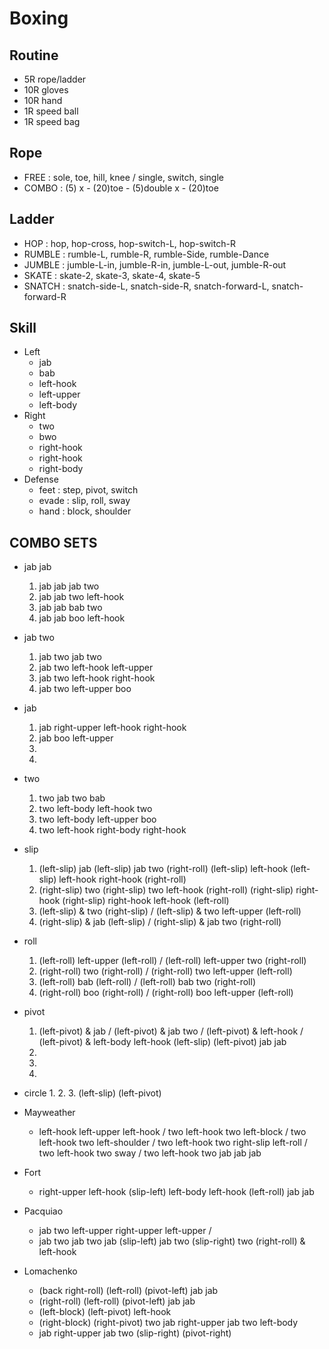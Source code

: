 # Boxing

## Routine
* 5R rope/ladder
* 10R gloves
* 10R hand
* 1R speed ball
* 1R speed bag

## Rope
* FREE    : sole, toe, hill, knee / single, switch, single
* COMBO   : (5) x - (20)toe  - (5)double x - (20)toe

## Ladder
* HOP     : hop, hop-cross, hop-switch-L, hop-switch-R
* RUMBLE  : rumble-L, rumble-R, rumble-Side, rumble-Dance
* JUMBLE  : jumble-L-in, jumble-R-in, jumble-L-out, jumble-R-out
* SKATE   : skate-2, skate-3, skate-4, skate-5
* SNATCH  : snatch-side-L, snatch-side-R, snatch-forward-L, snatch-forward-R

## Skill
* Left
  * jab
  * bab
  * left-hook
  * left-upper
  * left-body
* Right
  * two
  * bwo
  * right-hook
  * right-hook
  * right-body
* Defense
  * feet  : step, pivot,	switch
  * evade : slip, roll, sway
  * hand  : block, shoulder

## COMBO SETS
* jab jab
  1.	jab jab jab two
  2.	jab jab two left-hook
  3.	jab jab bab two
  4.	jab jab boo left-hook

* jab two
  1.	jab two jab two
  2.	jab two left-hook left-upper
  3.	jab two left-hook right-hook
  4.	jab two left-upper boo

* jab
  1. jab right-upper left-hook right-hook
  2. jab boo left-upper
  3.
  4.

* two
  1.	two jab two bab
  2.	two left-body left-hook two
  3.	two left-body left-upper boo
  4.	two left-hook right-body right-hook

* slip
  1.	(left-slip) jab (left-slip) jab two (right-roll)
  (left-slip) left-hook (left-slip) left-hook right-hook (right-roll)
  2.	(right-slip) two (right-slip) two left-hook (right-roll)
  (right-slip) right-hook (right-slip) right-hook left-hook (left-roll)
  3.	(left-slip) & two (right-slip) / (left-slip) & two left-upper (left-roll)
  4.	(right-slip) & jab (left-slip) / (right-slip) & jab two (right-roll)

* roll
  1.	(left-roll) left-upper (left-roll) / (left-roll) left-upper two (right-roll)
  2.	(right-roll) two (right-roll) / (right-roll) two left-upper (left-roll)
  3.	(left-roll) bab (left-roll) / (left-roll) bab two (right-roll)
  4.	(right-roll) boo (right-roll) / (right-roll) boo left-upper (left-roll)

* pivot
  1.	(left-pivot) & jab / (left-pivot) & jab two / 
  (left-pivot) & left-hook / (left-pivot) & left-body left-hook
  (left-slip) (left-pivot) jab jab
  2.	
  3.
  4.

* circle
  1.
  2.
  3.	(left-slip) (left-pivot)

* Mayweather
  * left-hook left-upper left-hook / two left-hook two left-block / two left-hook two left-shoulder / two left-hook two right-slip left-roll / two left-hook two sway / two left-hook two jab jab jab

* Fort
  * right-upper left-hook (slip-left) left-body left-hook (left-roll) jab jab

* Pacquiao
  * jab two left-upper right-upper left-upper /
  * jab two jab two jab (slip-left) jab two (slip-right) two (right-roll) & left-hook

* Lomachenko
  * (back right-roll) (left-roll) (pivot-left) jab jab
  * (right-roll) (left-roll) (pivot-left) jab jab
  * (left-block) (left-pivot) left-hook
  * (right-block) (right-pivot) two jab right-upper jab two left-body
  * jab right-upper jab two (slip-right) (pivot-right)
